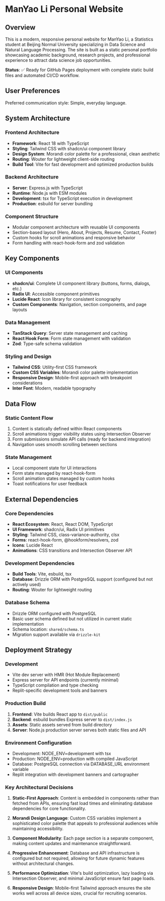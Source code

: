 # ManYao Li Personal Website

## Overview

This is a modern, responsive personal website for ManYao Li, a Statistics student at Beijing Normal University specializing in Data Science and Natural Language Processing. The site is built as a static personal portfolio showcasing academic background, research projects, and professional experience to attract data science job opportunities.

**Status**: ✅ Ready for GitHub Pages deployment with complete static build files and automated CI/CD workflow.

## User Preferences

Preferred communication style: Simple, everyday language.

## System Architecture

### Frontend Architecture
- **Framework**: React 18 with TypeScript
- **Styling**: Tailwind CSS with shadcn/ui component library
- **Design System**: Morandi color palette for a professional, clean aesthetic
- **Routing**: Wouter for lightweight client-side routing
- **Build Tool**: Vite for fast development and optimized production builds

### Backend Architecture
- **Server**: Express.js with TypeScript
- **Runtime**: Node.js with ESM modules
- **Development**: tsx for TypeScript execution in development
- **Production**: esbuild for server bundling

### Component Structure
- Modular component architecture with reusable UI components
- Section-based layout (Hero, About, Projects, Resume, Contact, Footer)
- Custom hooks for scroll animations and responsive behavior
- Form handling with react-hook-form and zod validation

## Key Components

### UI Components
- **shadcn/ui**: Complete UI component library (buttons, forms, dialogs, etc.)
- **Radix UI**: Accessible component primitives
- **Lucide React**: Icon library for consistent iconography
- **Custom Components**: Navigation, section components, and page layouts

### Data Management
- **TanStack Query**: Server state management and caching
- **React Hook Form**: Form state management with validation
- **Zod**: Type-safe schema validation

### Styling and Design
- **Tailwind CSS**: Utility-first CSS framework
- **Custom CSS Variables**: Morandi color palette implementation
- **Responsive Design**: Mobile-first approach with breakpoint considerations
- **Inter Font**: Modern, readable typography

## Data Flow

### Static Content Flow
1. Content is statically defined within React components
2. Scroll animations trigger visibility states using Intersection Observer
3. Form submissions simulate API calls (ready for backend integration)
4. Navigation uses smooth scrolling between sections

### State Management
- Local component state for UI interactions
- Form state managed by react-hook-form
- Scroll animation states managed by custom hooks
- Toast notifications for user feedback

## External Dependencies

### Core Dependencies
- **React Ecosystem**: React, React DOM, TypeScript
- **UI Framework**: shadcn/ui, Radix UI primitives
- **Styling**: Tailwind CSS, class-variance-authority, clsx
- **Forms**: react-hook-form, @hookform/resolvers, zod
- **Icons**: Lucide React
- **Animations**: CSS transitions and Intersection Observer API

### Development Dependencies
- **Build Tools**: Vite, esbuild, tsx
- **Database**: Drizzle ORM with PostgreSQL support (configured but not actively used)
- **Routing**: Wouter for lightweight routing

### Database Schema
- Drizzle ORM configured with PostgreSQL
- Basic user schema defined but not utilized in current static implementation
- Schema location: `shared/schema.ts`
- Migration support available via `drizzle-kit`

## Deployment Strategy

### Development
- Vite dev server with HMR (Hot Module Replacement)
- Express server for API endpoints (currently minimal)
- TypeScript compilation and type checking
- Replit-specific development tools and banners

### Production Build
1. **Frontend**: Vite builds React app to `dist/public`
2. **Backend**: esbuild bundles Express server to `dist/index.js`
3. **Assets**: Static assets served from build directory
4. **Server**: Node.js production server serves both static files and API

### Environment Configuration
- Development: NODE_ENV=development with tsx
- Production: NODE_ENV=production with compiled JavaScript
- Database: PostgreSQL connection via DATABASE_URL environment variable
- Replit integration with development banners and cartographer

### Key Architectural Decisions

1. **Static-First Approach**: Content is embedded in components rather than fetched from APIs, ensuring fast load times and eliminating database dependencies for core functionality.

2. **Morandi Design Language**: Custom CSS variables implement a sophisticated color palette that appeals to professional audiences while maintaining accessibility.

3. **Component Modularity**: Each page section is a separate component, making content updates and maintenance straightforward.

4. **Progressive Enhancement**: Database and API infrastructure is configured but not required, allowing for future dynamic features without architectural changes.

5. **Performance Optimization**: Vite's build optimization, lazy loading via Intersection Observer, and minimal JavaScript ensure fast page loads.

6. **Responsive Design**: Mobile-first Tailwind approach ensures the site works well across all device sizes, crucial for recruiting scenarios.